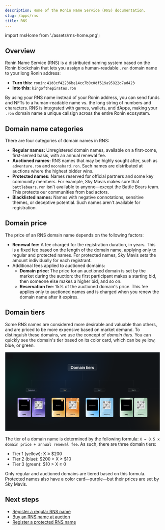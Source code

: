 ```yaml
---
description: Home of the Ronin Name Service (RNS) documentation.
slug: /apps/rns
title: RNS
---
```


import rnsHome from './assets/rns-home.png';

## Overview

Ronin Name Service (RNS) is a distributed naming system based on the Ronin blockchain that lets you assign a human-readable `.ron` domain name to your long Ronin address:

* **Turn this:** `ronin:41d8cf42236be14cc7b0c0df519a95822d7ad423`
* **Into this:** `kingofthepirates.ron`

By using your RNS name instead of your Ronin address, you can send funds and NFTs to a human-readable name vs. the long string of numbers and characters. RNS is integrated with games, wallets, and dApps, making your `.ron` domain name a unique callsign across the entire Ronin ecosystem.

## Domain name categories

There are four categories of domain names in RNS:

* **Regular names:** Unregistered domain names, available on a first-come, first-served basis, with an annual renewal fee.
* **Auctioned names:** RNS names that may be highly sought after, such as `adventure.ron` and `moonshard.ron`. Such names are distributed at auctions where the highest bidder wins.
* **Protected names:** Names reserved for official partners and some key community members. For example, Sky Mavis makes sure that `battlebears.ron` isn't available to anyone—except the Battle Bears team. This protects our communities from bad actors.
* **Blacklisted names:** Names with negative connotations, sensitive themes, or deceptive potential. Such names aren't available for registration.

## Domain price

The price of an RNS domain name depends on the following factors:

* **Renewal fee:** A fee charged for the registration duration, in years. This is a fixed fee based on the length of the domain name, applying only to regular and protected names. For protected names, Sky Mavis sets the amount individually for each registrant.
* Additional fees applied to auctioned domains:
  * **Domain price:** The price for an auctioned domain is set by the market during the auction: the first participant makes a starting bid, then someone else makes a higher bid, and so on.
  * **Reservation fee**: 15% of the auctioned domain's price. This fee applies only to auctioned names and is charged when you renew the domain name after it expires.

## Domain tiers

Some RNS names are considered more desirable and valuable than others, and are priced to be more expensive based on market demand. To distinguish these domains, we use the concept of *domain tiers*. You can quickly see the domain's tier based on its color card, which can be yellow, blue, or green.

![tiers](assets/domain-tiers.png)

The tier of a domain name is determined by the following formula: `X = 0.5 x domain price + annual renewal fee`. As such, there are three domain tiers:

* Tier 1 (yellow): X &#8805; &#36;200
* Tier 2 (blue): &#36;200 &gt; X &#8805; &#36;10
* Tier 3 (green): &#36;10 &gt; X &#8805; 0

Only regular and auctioned domains are tiered based on this formula. Protected names also have a color card—purple—but their prices are set by Sky Mavis.

## Next steps

* [Register a regular RNS name](rns/register/regular)
* [Buy an RNS name at auction](rns/register/auctioned)
* [Register a protected RNS name](rns/register/protected)
